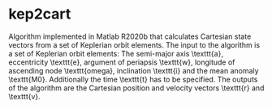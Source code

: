 # kep2cart
Algorithm implemented in Matlab R2020b that calculates Cartesian state vectors from a set of Keplerian orbit elements. 
The input to the algorithm is a set of Keplerian orbit elements: 
  The semi-major axis \texttt{a}, 
  eccentricity \texttt{e},
  argument of periapsis \texttt{w}, 
  longitude of ascending node \texttt{omega}, 
  inclination \texttt{i} 
  and the mean anomaly \texttt{M0}. 
Additionally the time \texttt{t} has to be specified. 
The outputs of the algorithm are the Cartesian position and velocity vectors \texttt{r} and \texttt{v}.
